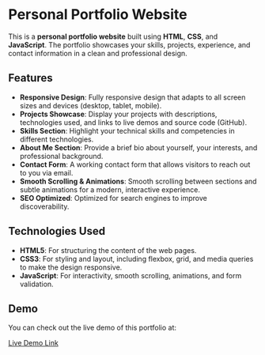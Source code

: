 # Personal Portfolio Website

This is a **personal portfolio website** built using **HTML**, **CSS**, and **JavaScript**. The portfolio showcases your skills, projects, experience, and contact information in a clean and professional design.

## Features

- **Responsive Design**: Fully responsive design that adapts to all screen sizes and devices (desktop, tablet, mobile).
- **Projects Showcase**: Display your projects with descriptions, technologies used, and links to live demos and source code (GitHub).
- **Skills Section**: Highlight your technical skills and competencies in different technologies.
- **About Me Section**: Provide a brief bio about yourself, your interests, and professional background.
- **Contact Form**: A working contact form that allows visitors to reach out to you via email.
- **Smooth Scrolling & Animations**: Smooth scrolling between sections and subtle animations for a modern, interactive experience.
- **SEO Optimized**: Optimized for search engines to improve discoverability.

## Technologies Used

- **HTML5**: For structuring the content of the web pages.
- **CSS3**: For styling and layout, including flexbox, grid, and media queries to make the design responsive.
- **JavaScript**: For interactivity, smooth scrolling, animations, and form validation.

## Demo

You can check out the live demo of this portfolio at:

[Live Demo Link](http://harisanjel.com.np)
